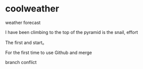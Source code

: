 # coolweather
weather forecast

I have been climbing to the top of the pyramid is the snail, effort

The first and start。

For the first time to use Github and merge

branch conflict

